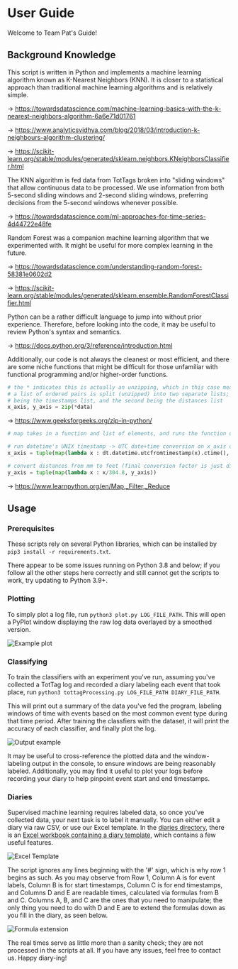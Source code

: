 User Guide
======================

Welcome to Team Pat's Guide!

Background Knowledge
--------------------

This script is written in Python and implements a machine learning algorithm known as K-Nearest Neighbors (KNN). It is closer to a statistical approach than traditional machine learning algorithms and is relatively simple.

-> https://towardsdatascience.com/machine-learning-basics-with-the-k-nearest-neighbors-algorithm-6a6e71d01761

-> https://www.analyticsvidhya.com/blog/2018/03/introduction-k-neighbours-algorithm-clustering/

-> https://scikit-learn.org/stable/modules/generated/sklearn.neighbors.KNeighborsClassifier.html

The KNN algorithm is fed data from TotTags broken into "sliding windows" that allow continuous data to be processed. We use information from both 5-second sliding windows and 2-second sliding windows, preferring decisions from the 5-second windows whenever possible.

-> https://towardsdatascience.com/ml-approaches-for-time-series-4d44722e48fe

Random Forest was a companion machine learning algorithm that we experimented with. It might be useful for more complex learning in the future.

-> https://towardsdatascience.com/understanding-random-forest-58381e0602d2

-> https://scikit-learn.org/stable/modules/generated/sklearn.ensemble.RandomForestClassifier.html

Python can be a rather difficult language to jump into without prior experience. Therefore, before looking into the code, it may be useful to review Python's syntax and semantics.

-> https://docs.python.org/3/reference/introduction.html

Additionally, our code is not always the cleanest or most efficient, and there are some niche functions that might be difficult for those unfamiliar with functional programming and/or higher-order functions.

```python
# the * indicates this is actually an unzipping, which in this case means that
# a list of ordered pairs is split (unzipped) into two separate lists; the first
# being the timestamps list, and the second being the distances list
x_axis, y_axis = zip(*data)
```
-> https://www.geeksforgeeks.org/zip-in-python/

```python
# map takes in a function and list of elements, and runs the function on each element

# run datetime's UNIX timestamp -> UTC date+time conversion on x_axis data
x_axis = tuple(map(lambda x : dt.datetime.utcfromtimestamp(x).ctime(), x_axis))

# convert distances from mm to feet (final conversion factor is just dividing by 304.8
y_axis = tuple(map(lambda x : x/304.8, y_axis))
```

-> https://www.learnpython.org/en/Map,_Filter,_Reduce

Usage
-----

### Prerequisites

These scripts rely on several Python libraries, which can be installed by `pip3 install -r requirements.txt`.

There appear to be some issues running on Python 3.8 and below; if you follow all the other steps here correctly and still cannot get the scripts to work, try updating to Python 3.9+.

### Plotting

To simply plot a log file, run `python3 plot.py LOG_FILE_PATH`. This will open a PyPlot window displaying the raw log data overlayed by a smoothed version. 

![Example plot](https://www.dropbox.com/s/8m98i1jxuozu928/Plot%20Example.png?raw=1)

### Classifying

To train the classifiers with an experiment you've run, assuming you've collected a TotTag log and recorded a diary labeling each event that took place, run `python3 tottagProcessing.py LOG_FILE_PATH DIARY_FILE_PATH`. 

This will print out a summary of the data you've fed the program, labeling windows of time with events based on the most common event type during that time period. After training the classfiers with the dataset, it will print the accuracy of each classifier, and finally plot the log. 

![Output example](https://www.dropbox.com/s/1isa8jcawidhnrm/Classifier%20Output.png?raw=1)

It may be useful to cross-reference the plotted data and the window-labeling output in the console, to ensure windows are being reasonably labeled. Additionally, you may find it useful to plot your logs before recording your diary to help pinpoint event start and end timestamps.

### Diaries

Supervised machine learning requires labeled data, so once you've collected data, your next task is to label it manually. You can either edit a diary via raw CSV, or use our Excel template. In the [diaries directory](diaries/), there is an [Excel workbook containing a diary template](diaries/Template-Diary.xlsx), which contains a few useful features.

![Excel Template](https://www.dropbox.com/s/uua55mvdijc6vd6/Excel%20Template.png?raw=1)

The script ignores any lines beginning with the '#' sign, which is why row 1 begins as such. As you may observe from Row 1, Column A is for event labels, Column B is for start timestamps, Column C is for end timestamps, and Columns D and E are readable times, calculated via formulas from B and C. Columns A, B, and C are the ones that you need to manipulate; the only thing you need to do with D and E are to extend the formulas down as you fill in the diary, as seen below.

![Formula extension](https://www.dropbox.com/s/ktqc36jlj96a8xt/Formula%20Example.gif?raw=1)

The real times serve as little more than a sanity check; they are not processed in the scripts at all. If you have any issues, feel free to contact us. Happy diary-ing!
